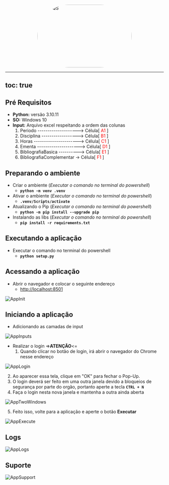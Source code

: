 <img class="imagem" src="https://yt3.googleusercontent.com/Zw6DksF6r6iGrKd2_IoqY93NXDtvS6D-8qWfUjw8ImZvA39QrUUQw4f2cFnA7y39-Oy8GFAn=s176-c-k-c0x00ffffff-no-rj" alt="YDUQS" style="width:300px;height:200px;border-radius: 100px;display: block; margin-left: auto; margin-right: auto;">

---
toc: true
---

## Pré Requisitos
+ **Python:** versão 3.10.11
+ **SO:** Windows 10
+ **Input:** Arquivo excel respeitando a ordem das colunas
  1. Periodo --------------------> Célula[ <font color='red'>A1</font> ]
  2. Disciplina ------------------> Célula[ <font color='red'>B1</font> ]
  3. Horas ----------------------> Célula[ <font color='red'>C1</font> ]
  4. Ementa ---------------------> Célula[ <font color='red'>D1</font> ]
  5. BibliografiaBasica ----------> Célula[ <font color='red'>E1</font> ]
  6. BibliografiaComplementar -> Célula[ <font color='red'>F1</font> ]


## Preparando o ambiente
+ Criar o ambiente (*Executar o comando no terminal do powershell*)
  + **```python -m venv .venv```**
+ Ativar o ambiente (*Executar o comando no terminal do powershell*)
  + **```.venv/Scripts/activate```**
+ Atualizando o Pip (*Executar o comando no terminal do powershell*)
  + **```python -m pip install --upgrade pip```**
+ Instalando as libs (*Executar o comando no terminal do powershell*)
  + **```pip install -r requirements.txt```**

## Executando a aplicação
+ Executar o comando no terminal do powershell
  + **```python setup.py```**

## Acessando a aplicação
+ Abrir o navegador e colocar o seguinte endereço
  + <a href="http://localhost:8501" target="_blank">http://localhost:8501</a>

![AppInit](image/app-init.png)

## Iniciando a aplicação
+ Adicionando as camadas de input

![AppInputs](image/inputs.png)

+ Realizar o login =>**ATENÇÃO**<=
  1. Quando clicar no botão de login, irá abrir o navegador do Chrome nesse endereço

![AppLogin](image/login.png)

  2. Ao aparecer essa tela, clique em "OK" para fechar o Pop-Up.
  3. O login deverá ser feito em uma outra janela devido a bloqueios de segurança por parte do orgão, portanto aperte a tecla **```CTRL + N```**
  4. Faça o login nesta nova janela e mantenha a outra ainda aberta

![AppTwoWindows](image/two-windows.png)
  
  5. Feito isso, volte para a aplicação e aperte o botão **Executar**

![AppExecute](image/execute.png)

## Logs
![AppLogs](image/logs.png)

## Suporte
![AppSupport](image/support.png)